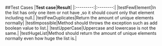 ##Test Cases
|<b>Test case</b>|<b>Result</b>|
|:---------:|:--------:|
|testFewElement|In the list has only one item or not have ,so it should count only that element including null.|
|testFewDuplicates|Return the amount of unique elements normally|
|testImpossible|Method should throws the exception such as add boolean value to list.|
|testUpperCase|Uppercase and lowercase is not the same.|
|testHugeList|Method should return the amount of unique elements normally even how huge the list is.|